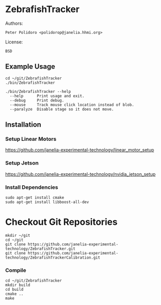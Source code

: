 # ZebrafishTracker

Authors:

    Peter Polidoro <polidorop@janelia.hhmi.org>

License:

    BSD

## Example Usage

```shell
cd ~/git/ZebrafishTracker
./bin/ZebrafishTracker
```

```shell
./bin/ZebrafishTracker --help
  --help      Print usage and exit.
  --debug     Print debug.
  --mouse     Track mouse click location instead of blob.
  --paralyze  Disable stage so it does not move.
```

## Installation

### Setup Linear Motors

<https://github.com/janelia-experimental-technology/linear_motor_setup>

### Setup Jetson

<https://github.com/janelia-experimental-technology/nvidia_jetson_setup>

### Install Dependencies

```shell
sudo apt-get install cmake
sudo apt-get install libboost-all-dev
```

# Checkout Git Repositories

```shell
mkdir ~/git
cd ~/git
git clone https://github.com/janelia-experimental-technology/ZebrafishTracker.git
git clone https://github.com/janelia-experimental-technology/ZebrafishTrackerCalibration.git
```

### Compile

```shell
cd ~/git/ZebrafishTracker
mkdir build
cd build
cmake ..
make
```
